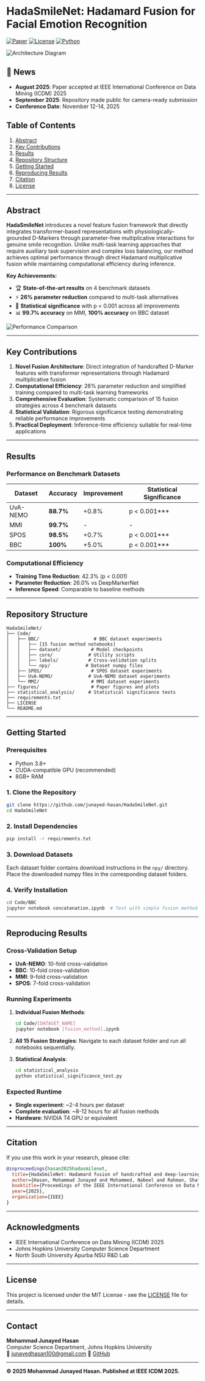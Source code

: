 # HadaSmileNet: Hadamard Fusion for Facial Emotion Recognition

[![Paper](https://img.shields.io/badge/Paper-ICDM%202025-blue)](link-to-paper-when-available)
[![License](https://img.shields.io/badge/License-MIT-green.svg)](LICENSE)
[![Python](https://img.shields.io/badge/Python-3.8-blue.svg)](https://python.org)

![Architecture Diagram](fusion_archi.png)

## 🎉 News
- **August 2025**: Paper accepted at IEEE International Conference on Data Mining (ICDM) 2025
- **September 2025**: Repository made public for camera-ready submission
- **Conference Date**: November 12-14, 2025

## Table of Contents
1. [Abstract](#abstract)
2. [Key Contributions](#key-contributions)
3. [Results](#results)
4. [Repository Structure](#repository-structure)
5. [Getting Started](#getting-started)
6. [Reproducing Results](#reproducing-results)
7. [Citation](#citation)
8. [License](#license)

---

## Abstract

**HadaSmileNet** introduces a novel feature fusion framework that directly integrates transformer-based representations with physiologically-grounded D-Markers through parameter-free multiplicative interactions for genuine smile recognition. Unlike multi-task learning approaches that require auxiliary task supervision and complex loss balancing, our method achieves optimal performance through direct Hadamard multiplicative fusion while maintaining computational efficiency during inference.

**Key Achievements:**
- 🏆 **State-of-the-art results** on 4 benchmark datasets
- ⚡ **26% parameter reduction** compared to multi-task alternatives  
- 🎯 **Statistical significance** with p < 0.001 across all improvements
- 📊 **99.7% accuracy** on MMI, **100% accuracy** on BBC dataset

![Performance Comparison](performance_progression.png)

---

## Key Contributions

1. **Novel Fusion Architecture**: Direct integration of handcrafted D-Marker features with transformer representations through Hadamard multiplicative fusion
2. **Computational Efficiency**: 26% parameter reduction and simplified training compared to multi-task learning frameworks  
3. **Comprehensive Evaluation**: Systematic comparison of 15 fusion strategies across 4 benchmark datasets
4. **Statistical Validation**: Rigorous significance testing demonstrating reliable performance improvements
5. **Practical Deployment**: Inference-time efficiency suitable for real-time applications

---

## Results

### Performance on Benchmark Datasets

| Dataset   | Accuracy | Improvement | Statistical Significance |
|-----------|----------|-------------|-------------------------|
| UvA-NEMO  | **88.7%** | +0.8%      | p < 0.001***           |
| MMI       | **99.7%** | -           | -                       |
| SPOS      | **98.5%** | +0.7%      | p < 0.001***           |
| BBC       | **100%**  | +5.0%      | p < 0.001***           |

### Computational Efficiency
- **Training Time Reduction**: 42.3% (p < 0.001)
- **Parameter Reduction**: 26.0% vs DeepMarkerNet
- **Inference Speed**: Comparable to baseline methods

---

## Repository Structure

```
HadaSmileNet/
├── Code/
│   ├── BBC/                    # BBC dataset experiments
│   │   ├── [15 fusion method notebooks]
│   │   ├── dataset/           # Model checkpoints
│   │   ├── core/             # Utility scripts
│   │   ├── labels/           # Cross-validation splits
│   │   └── npy/             # Dataset numpy files
│   ├── SPOS/                  # SPOS dataset experiments
│   ├── UvA-NEMO/             # UvA-NEMO dataset experiments  
│   └── MMI/                   # MMI dataset experiments
├── figures/                   # Paper figures and plots
├── statistical_analysis/     # Statistical significance tests
├── requirements.txt
├── LICENSE
└── README.md
```

---

## Getting Started

### Prerequisites
- Python 3.8+
- CUDA-compatible GPU (recommended)
- 8GB+ RAM

### 1. Clone the Repository
```bash
git clone https://github.com/junayed-hasan/HadaSmileNet.git
cd HadaSmileNet
```

### 2. Install Dependencies
```bash
pip install -r requirements.txt
```

### 3. Download Datasets
Each dataset folder contains download instructions in the `npy/` directory. Place the downloaded numpy files in the corresponding dataset folders.

### 4. Verify Installation
```bash
cd Code/BBC
jupyter notebook concatenation.ipynb  # Test with simple fusion method
```

---

## Reproducing Results

### Cross-Validation Setup
- **UvA-NEMO**: 10-fold cross-validation
- **BBC**: 10-fold cross-validation  
- **MMI**: 9-fold cross-validation
- **SPOS**: 7-fold cross-validation

### Running Experiments

1. **Individual Fusion Methods**:
   ```bash
   cd Code/[DATASET_NAME]
   jupyter notebook [fusion_method].ipynb
   ```

2. **All 15 Fusion Strategies**:
   Navigate to each dataset folder and run all notebooks sequentially.

3. **Statistical Analysis**:
   ```bash
   cd statistical_analysis
   python statistical_significance_test.py
   ```

### Expected Runtime
- **Single experiment**: ~2-4 hours per dataset
- **Complete evaluation**: ~8-12 hours for all fusion methods
- **Hardware**: NVIDIA T4 GPU or equivalent

---

## Citation

If you use this work in your research, please cite:

```bibtex
@inproceedings{hasan2025hadasmilenet,
  title={HadaSmileNet: Hadamard fusion of handcrafted and deep-learning features for enhancing facial emotion recognition of genuine smiles},
  author={Hasan, Mohammad Junayed and Mohammed, Nabeel and Rahman, Shafin},
  booktitle={Proceedings of the IEEE International Conference on Data Mining (ICDM)},
  year={2025},
  organization={IEEE}
}
```

---

## Acknowledgments

- IEEE International Conference on Data Mining (ICDM) 2025
- Johns Hopkins University Computer Science Department
- North South University Apurba NSU R&D Lab

---

## License

This project is licensed under the MIT License - see the [LICENSE](LICENSE) file for details.

---

## Contact

**Mohammad Junayed Hasan**  
Computer Science Department, Johns Hopkins University  
📧 junayedhasan100@gmail.com 
🔗 [GitHub](https://github.com/junayed-hasan)

---

**© 2025 Mohammad Junayed Hasan. Published at IEEE ICDM 2025.**
